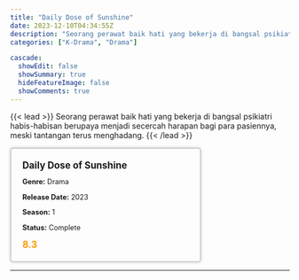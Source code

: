 ```yaml
---
title: "Daily Dose of Sunshine"
date: 2023-12-10T04:34:55Z
description: "Seorang perawat baik hati yang bekerja di bangsal psikiatri habis-habisan berupaya menjadi secercah harapan bagi para pasiennya, meski tantangan terus menghadang."
categories: ["K-Drama", "Drama"]

cascade:
  showEdit: false
  showSummary: true
  hideFeatureImage: false
  showComments: true
---
```


{{< lead >}}
Seorang perawat baik hati yang bekerja di bangsal psikiatri habis-habisan berupaya menjadi secercah harapan bagi para pasiennya, meski tantangan terus menghadang.
{{< /lead >}}

<style>

/* CSS for the movie information box */
        .movie-box {
            width: 300px;
            padding: 20px;
            border: 2px solid #ccc; /* Border added */
            border-radius: 5px;
            box-shadow: 0 0 5px rgba(0, 0, 0, 0.2);
        }

        /* CSS for movie title */
        .movie-title {
            font-size: 1.2em;
            font-weight: bold;
            margin-bottom: 10px;
        }

        /* CSS for movie details */
        .movie-details {
            font-size: 0.9em;
            margin-bottom: 10px;
        }

        /* CSS for movie rating */
        .movie-rating {
            font-size: 1.2em;
            font-weight: bold;
            color: #ff9900; /* IMDb's rating color */
        }
</style>

 <div class="movie-box">
        <div class="movie-title">Daily Dose of Sunshine</div>
        <div class="movie-details">
            <p><strong>Genre:</strong> Drama</p>
            <p><strong>Release Date:</strong> 2023</p>
            <p><strong>Season:</strong> 1</p>
            <p><strong>Status:</strong> Complete</p>
        </div>
        <div class="movie-rating">8.3</div>
    </div>

---